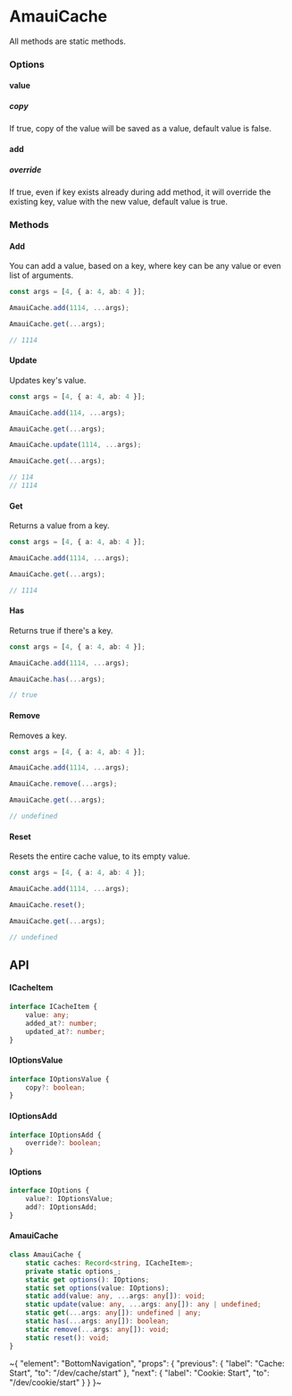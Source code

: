 
# AmauiCache

All methods are static methods.

### Options

#### value

##### copy

If true, copy of the value will be saved as a value, default value is false.

#### add

##### override

If true, even if key exists already during add method, it will override the existing key, value with the new value, default value is true.

### Methods

#### Add

You can add a value, based on a key, where key can be any value or even list of arguments.

```ts
const args = [4, { a: 4, ab: 4 }];

AmauiCache.add(1114, ...args);

AmauiCache.get(...args);

// 1114
```

#### Update

Updates key's value.

```ts
const args = [4, { a: 4, ab: 4 }];

AmauiCache.add(114, ...args);

AmauiCache.get(...args);

AmauiCache.update(1114, ...args);

AmauiCache.get(...args);

// 114
// 1114
```

#### Get

Returns a value from a key.

```ts
const args = [4, { a: 4, ab: 4 }];

AmauiCache.add(1114, ...args);

AmauiCache.get(...args);

// 1114
```

#### Has

Returns true if there's a key.

```ts
const args = [4, { a: 4, ab: 4 }];

AmauiCache.add(1114, ...args);

AmauiCache.has(...args);

// true
```

#### Remove

Removes a key.

```ts
const args = [4, { a: 4, ab: 4 }];

AmauiCache.add(1114, ...args);

AmauiCache.remove(...args);

AmauiCache.get(...args);

// undefined
```

#### Reset

Resets the entire cache value, to its empty value.

```ts
const args = [4, { a: 4, ab: 4 }];

AmauiCache.add(1114, ...args);

AmauiCache.reset();

AmauiCache.get(...args);

// undefined
```

## API

#### ICacheItem

```ts
interface ICacheItem {
    value: any;
    added_at?: number;
    updated_at?: number;
}
```

#### IOptionsValue

```ts
interface IOptionsValue {
    copy?: boolean;
}
```

#### IOptionsAdd

```ts
interface IOptionsAdd {
    override?: boolean;
}
```

#### IOptions

```ts
interface IOptions {
    value?: IOptionsValue;
    add?: IOptionsAdd;
}
```

#### AmauiCache

```ts
class AmauiCache {
    static caches: Record<string, ICacheItem>;
    private static options_;
    static get options(): IOptions;
    static set options(value: IOptions);
    static add(value: any, ...args: any[]): void;
    static update(value: any, ...args: any[]): any | undefined;
    static get(...args: any[]): undefined | any;
    static has(...args: any[]): boolean;
    static remove(...args: any[]): void;
    static reset(): void;
}
```


~{
  "element": "BottomNavigation",
  "props": {
    "previous": {
      "label": "Cache: Start",
      "to": "/dev/cache/start"
    },
    "next": {
      "label": "Cookie: Start",
      "to": "/dev/cookie/start"
    }
  }
}~

